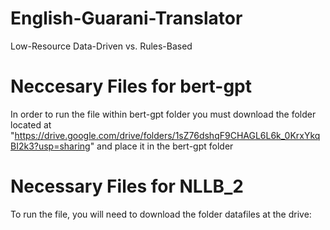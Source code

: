 # English-Guarani-Translator
Low-Resource Data-Driven vs. Rules-Based

# Neccesary Files for bert-gpt
In order to run the file within bert-gpt folder you must download the folder located at "https://drive.google.com/drive/folders/1sZ76dshqF9CHAGL6L6k_0KrxYkqBI2k3?usp=sharing" and place it in the bert-gpt folder

# Necessary Files for NLLB_2
To run the file, you will need to download the folder datafiles at the drive: 
